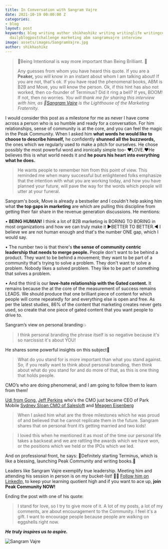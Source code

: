```yaml
---
title: In Conversation with Sangram Vajre
date: 2021-10-19 00:00:00 Z
categories:
- blog
layout: post
keywords: blog writing author shikhashikz writing writinglife writingcommunity dailyblogpost
  dailyblogpostchallenge marketing abm sangramvajre interview
image: assets/images/SangramVajre.jpg
author: shikhashikz
---
```


>💯Being Intentional is way more important than Being Brilliant. 💯
>
>
> Any guesses from whom you have heard this quote. If you are a **Peaker,** you will know in an instant about whom I am talking about! If you are not, that's ok. If you have read the phenomenal books, ABM is B2B and Move, you will know the person. Ok, if this hint has also not worked, then co-founder of Terminus? Did it ring a bell? If yes, BOOM! If not, then no worries. *You will thank me for sharing this interview with him, as 🔦[Sangram Vajre](https://www.linkedin.com/in/sangramvajre/) is the Lighthouse of the Marketing Fraternity.* 

I would consider this post as a milestone for me as never I have come across a person who is so humble and ready for a conversation. For him relationships, sense of community is at the core, and you can feel the magic in the Peak Community. When I asked him **what words he would like to choose to describe himself,** he confidently **shunned all the buzzwords,** the ones which we regularly used to make a pitch for ourselves. He chose possibly the most powerful word and ironically simple too- ❤️LOVE.❤️He believes this is what world needs it and **he pours his heart into everything what he does.** 

>He wants people to remember him from this point of view. This reminded me when many successful but enlightened folks emphasize that the intention with what you are working today, and how you have planned your future, will pave the way for the words which people will utter at your funeral. 
>

Sangram's book, Move is already a bestseller and I couldn't help asking him what **the top gaps in marketing** are which are pulling this discipline from getting their fair share in the revenue generation discussions. He mentions:

•	**BEING HUMAN!** I think a lot of B2B marketing is BORING TO BORING in most organizations and how we can truly make it ▶️BETTER TO BETTER.◀️ I believe we are not human enough and that's the number ONE gap, which I would say.

•	The number two is that there's **the sense of community centric leadership that needs to merge people.** People don't want to be behind a product. They want to be behind a movement; they want to be part of a community that's trying to solve a problem. They don't want to solve a problem. Nobody likes a solved problem. They like to be part of something that solves a problem.

•	And the third is our **love-hate relationship with the Gated content.** It remains because the at the core of the measurement of success remains LEADS. We should produce that one brilliant piece of content for which people will come repeatedly for and everything else is open and free. As per the latest studies, 86% of the content that marketing creates never gets used, so create that one piece of gated content that you want people to drive to.

Sangram’s view on personal branding💥
>I think personal branding the phrase itself is so negative because it's so narcissist it's about YOU!
>

He shares some powerful insights on this subject🔖
>What do you stand for is more important than what you stand against. So, if you really want to think about personal branding, then think about what do you stand for and do more of that, as this is one thing that holds people.
>

CMO’s who are doing phenomenal, and I am going to follow them to learn from them!

[Udi from Gong,](https://www.linkedin.com/in/udiledergor/) [Jeff Perkins](https://www.linkedin.com/in/jeffperkins1/) who's the CMO just became CEO of Park Mobile [Sydney Sloan CMO of Salesloft](https://www.linkedin.com/in/sydsloan/) and [Meagen Eisenberg](https://www.linkedin.com/in/meageneisenberg/)

>When I asked him what are the three milestones which he was proud of and believed that he cannot replicate them in the future.
>Sangram shares that on personal front it’s getting married and two kids! 
>

>I loved this when he mentioned it as most of the time our personal life takes a backseat and we are rattling the awards which we have won, or the positions which we held or the IPOs which we led.
>
And on professional front, he says:
💯Definitely starting Terminus, which is like a blessing, launching Peak Community and writing books.💯

Leaders like Sangram Vajre exemplify true leadership. Meeting him and attending his session in person is on my bucket-list! 👩‍🏭 [Follow him on LinkedIn,]( https://www.linkedin.com/in/sangramvajre/) to keep your learning quotient high and if you want to ace up, **join Peak Community NOW!**

Ending the post with one of his quote:
>I stand for love, so I try to give more of it. A lot of my posts, a lot of my comments, are about encouragement to the Community. I feel it's a gift. I want to encourage people because people are walking on eggshells right now.
>

***He truly inspires us to aspire.***

![Sangram Vajre](https://user-images.githubusercontent.com/21696121/137852778-8449ee3b-e8d3-4e6e-aac5-cbdd17cb7a4c.jpg)

